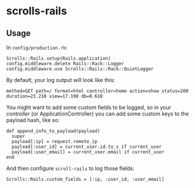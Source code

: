 # scrolls-rails

## Usage

In `config/production.rb`:

    Scrolls::Rails.setup(Rails.application)
    config.middleware.delete Rails::Rack::Logger
    config.middleware.use Scrolls::Rails::Rack::QuietLogger

By default, your log output will look like this:

    method=GET path=/ format=html controller=home action=show status=200 duration=23.210 view=17.190 db=0.610

You might want to add some custom fields to be logged, so in your controller
(or ApplicationController) you can add some custom keys to the payload hash,
like so:

    def append_info_to_payload(payload)
      super
      payload[:ip] = request.remote_ip
      payload[:user_id] = current_user.id.to_s if current_user
      payload[:user_email] = current_user.email if current_user
    end
    
And then configure `scroll-rails` to log those fields:

    Scrolls::Rails.custom_fields = [:ip, :user_id, :user_email]
